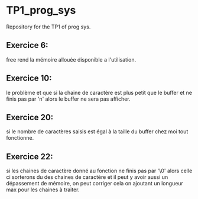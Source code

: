 # TP1_prog_sys
Repository for the TP1 of prog sys.


## Exercice 6:

free rend la mémoire allouée disponible a l'utilisation.


## Exercice 10:

le problème et que si la chaine de caractère est plus petit que le buffer et ne finis pas par 'n' alors le buffer ne sera pas afficher.


## Exercice 20:

si le nombre de caractères saisis est égal à la taille du buffer chez moi tout fonctionne.


## Exercice 22:

si les chaines de caractère donné au fonction ne finis pas par '\0' alors celle ci sorterons du des chaines de caractère et il peut y avoir aussi un dépassement de mémoire, on peut corriger cela on ajoutant un longueur max pour les chaines à traiter.
